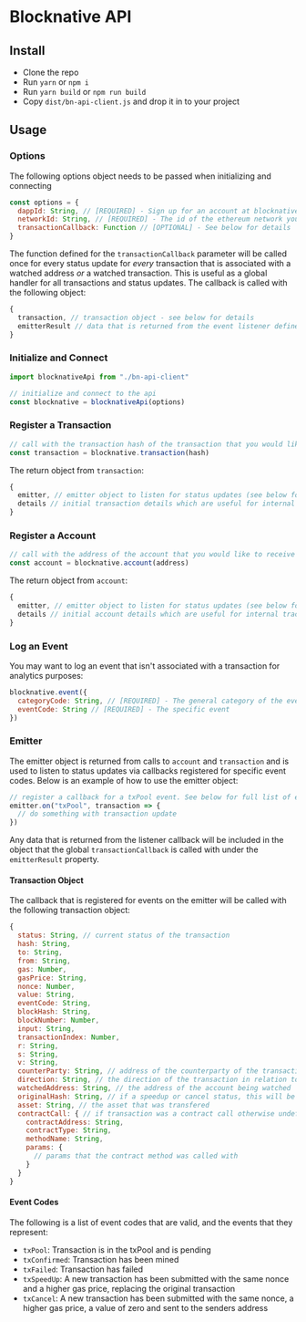 # Blocknative API

## Install

- Clone the repo
- Run `yarn` or `npm i`
- Run `yarn build` or `npm run build`
- Copy `dist/bn-api-client.js` and drop it in to your project

## Usage

### Options

The following options object needs to be passed when initializing and connecting

```javascript
const options = {
  dappId: String, // [REQUIRED] - Sign up for an account at blocknative.com
  networkId: String, // [REQUIRED] - The id of the ethereum network your app runs on
  transactionCallback: Function // [OPTIONAL] - See below for details
}
```

The function defined for the `transactionCallback` parameter will be called once for every status update for _every_ transaction that is associated with a watched address _or_ a watched transaction. This is useful as a global handler for all transactions and status updates. The callback is called with the following object:

```javascript
{
  transaction, // transaction object - see below for details
  emitterResult // data that is returned from the event listener defined on the emitter
}
```

### Initialize and Connect

```javascript
import blocknativeApi from "./bn-api-client"

// initialize and connect to the api
const blocknative = blocknativeApi(options)
```

### Register a Transaction

```javascript
// call with the transaction hash of the transaction that you would like to receive status updates for
const transaction = blocknative.transaction(hash)
```

The return object from `transaction`:

```javascript
{
  emitter, // emitter object to listen for status updates (see below for details)
  details // initial transaction details which are useful for internal tracking: hash, timestamp, eventCode
}
```

### Register a Account

```javascript
// call with the address of the account that you would like to receive status updates for
const account = blocknative.account(address)
```

The return object from `account`:

```javascript
{
  emitter, // emitter object to listen for status updates (see below for details)
  details // initial account details which are useful for internal tracking: address
}
```

### Log an Event

You may want to log an event that isn't associated with a transaction for analytics purposes:

```javascript
blocknative.event({
  categoryCode: String, // [REQUIRED] - The general category of the event
  eventCode: String // [REQUIRED] - The specific event
})
```

### Emitter

The emitter object is returned from calls to `account` and `transaction` and is used to listen to status updates via callbacks registered for specific event codes. Below is an example of how to use the emitter object:

```javascript
// register a callback for a txPool event. See below for full list of eventCodes
emitter.on("txPool", transaction => {
  // do something with transaction update
})
```

Any data that is returned from the listener callback will be included in the object that the global `transactionCallback` is called with under the `emitterResult` property.

#### Transaction Object

The callback that is registered for events on the emitter will be called with the following transaction object:

```javascript
{
  status: String, // current status of the transaction
  hash: String,
  to: String,
  from: String,
  gas: Number,
  gasPrice: String,
  nonce: Number,
  value: String,
  eventCode: String,
  blockHash: String,
  blockNumber: Number,
  input: String,
  transactionIndex: Number,
  r: String,
  s: String,
  v: String,
  counterParty: String, // address of the counterparty of the transaction when watching an account
  direction: String, // the direction of the transaction in relation to the account that is being watched ("incoming" or "outgoing")
  watchedAddress: String, // the address of the account being watched
  originalHash: String, // if a speedup or cancel status, this will be the hash of the original transaction
  asset: String, // the asset that was transfered
  contractCall: { // if transaction was a contract call otherwise undefined
    contractAddress: String,
    contractType: String,
    methodName: String,
    params: {
      // params that the contract method was called with
    }
  }
}
```

#### Event Codes

The following is a list of event codes that are valid, and the events that they represent:

- `txPool`: Transaction is in the txPool and is pending
- `txConfirmed`: Transaction has been mined
- `txFailed`: Transaction has failed
- `txSpeedUp`: A new transaction has been submitted with the same nonce and a higher gas price, replacing the original transaction
- `txCancel`: A new transaction has been submitted with the same nonce, a higher gas price, a value of zero and sent to the senders address
